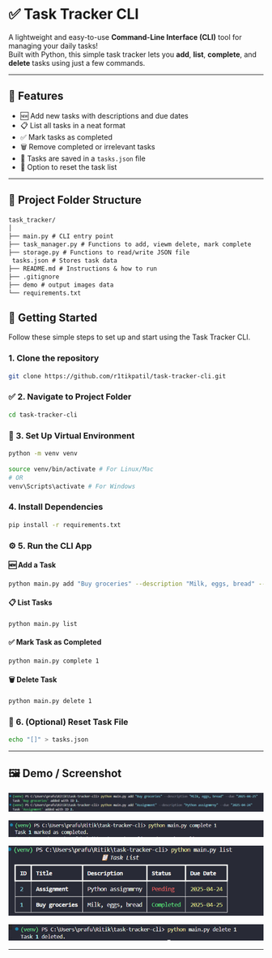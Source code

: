 # ✅ Task Tracker CLI

A lightweight and easy-to-use **Command-Line Interface (CLI)** tool for managing your daily tasks!  
Built with Python, this simple task tracker lets you **add**, **list**, **complete**, and **delete** tasks using just a few commands.

---

## 🧩 Features

- 🆕 Add new tasks with descriptions and due dates
- 📋 List all tasks in a neat format
- ✅ Mark tasks as completed
- 🗑️ Remove completed or irrelevant tasks
- 💾 Tasks are saved in a `tasks.json` file
- 🔄 Option to reset the task list

---

## 📁 Project Folder Structure

```
task_tracker/
│
├── main.py # CLI entry point
├── task_manager.py # Functions to add, viewm delete, mark complete
├── storage.py # Functions to read/write JSON file
 tasks.json # Stores task data
├── README.md # Instructions & how to run
├── .gitignore
├── demo # output images data
└── requirements.txt
```

## 🚀 Getting Started

Follow these simple steps to set up and start using the Task Tracker CLI.

### 1. Clone the repository

```bash
git clone https://github.com/r1tikpatil/task-tracker-cli.git
```

### ✅ 2. Navigate to Project Folder

```bash
cd task-tracker-cli
```

### 🐍 3. Set Up Virtual Environment

```bash
python -m venv venv
```

```bash
source venv/bin/activate # For Linux/Mac
# OR
venv\Scripts\activate # For Windows
```

### 4. Install Dependencies

```bash
pip install -r requirements.txt
```

### ⚙️ 5. Run the CLI App

#### 🆕 Add a Task

```bash
python main.py add "Buy groceries" --description "Milk, eggs, bread" --due "2025-04-25"
```

#### 📋 List Tasks

```bash
python main.py list
```

#### ✅ Mark Task as Completed

```bash
python main.py complete 1
```

#### 🗑️ Delete Task

```bash
python main.py delete 1
```

### 🧼 6. (Optional) Reset Task File

```bash
echo "[]" > tasks.json
```

---

## 🖼️ Demo / Screenshot

![alt text](demo/image-2.png)

![alt text](demo/image-3.png)

![alt text](demo/image.png)

![alt text](demo/image-4.png)

---

